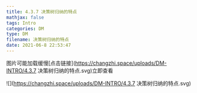 ```yaml
---
title: 4.3.7 决策树归纳的特点
mathjax: false
tags: Intro
categories: DM
type: DM
filename: 决策树归纳的特点
date: 2021-06-8 22:53:47
---
```


<!--more -->

图片可能加载缓慢[点击链接](https://changzhi.space/uploads/DM-INTRO/4.3.7 决策树归纳的特点.svg)立即查看

![](https://changzhi.space/uploads/DM-INTRO/4.3.7 决策树归纳的特点.svg)

